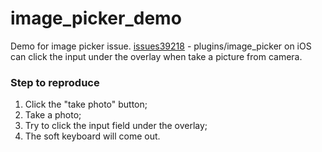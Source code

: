 # image_picker_demo

Demo for image picker issue.
[issues39218](https://github.com/flutter/flutter/issues/39218) - plugins/image_picker on iOS can click the input under the overlay when take a picture from camera.

### Step to reproduce

1. Click the "take photo" button;
2. Take a photo;
3. Try to click the input field under the overlay;
4. The soft keyboard will come out.

